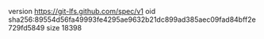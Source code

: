 version https://git-lfs.github.com/spec/v1
oid sha256:89554d56fa49993fe4295ae9632b21dc899ad385aec09fad84bff2e729fd5849
size 18398

